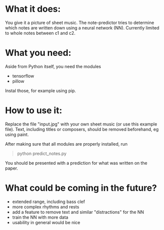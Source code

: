 What it does:
=============

You give it a picture of sheet music. The note-predictor tries to determine which notes are written down using a neural network (NN). Currently limited to whole notes between c1 and c2.


What you need:
==============

Aside from Python itself, you need the modules

- tensorflow
- pillow

Instal those, for example using pip.


How to use it:
==============

Replace the file "input.jpg" with your own sheet music (or use this example file). Text, including titles or composers, should be removed beforehand, eg using paint.

After making sure that all modules are properly installed, run
> python predict_notes.py

You should be presented with a prediction for what was written on the paper.


What could be coming in the future?
===================================

- extended range, including bass clef
- more complex rhythms and rests
- add a feature to remove text and similar "distractions" for the NN
- train the NN with more data
- usability in general would be nice
